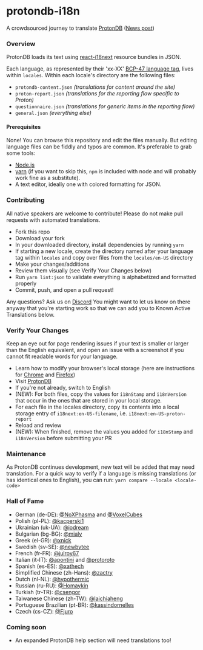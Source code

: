 # protondb-i18n

A crowdsourced journey to translate [ProtonDB](https://www.protondb.com) ([News post](https://www.protondb.com/news/protondb-spricht-nun-auch-deutsch))

### Overview

ProtonDB loads its text using [react-i18next](https://github.com/i18next/react-i18next) resource bundles in JSON.

Each language, as represented by their 'xx-XX' [BCP-47 language tag](https://developer.mozilla.org/en-US/docs/Web/JavaScript/Reference/Global_Objects/Intl), lives within `locales`. Within each locale's directory are the following files:

- `protondb-content.json` *(translations for content around the site)*
- `proton-report.json` *(translations for the reporting flow specific to Proton)*
- `questionnaire.json` *(translations for generic items in the reporting flow)*
- `general.json` *(everything else)*

#### Prerequisites

None! You can browse this repository and edit the files manually. But editing language files can be fiddly and typos are common. It's preferable to grab some tools:

- [Node.js](https://nodejs.org/en/)
- [yarn](https://yarnpkg.com/lang/en/) (if you want to skip this, `npm` is included with node and will probably work fine as a substitute).
- A text editor, ideally one with colored formatting for JSON.

### Contributing

All native speakers are welcome to contribute! Please do not make pull requests with automated translations.

- Fork this repo
- Download your fork
- In your downloaded directory, install dependencies by running `yarn`
- If starting a new locale, create the directory named after your language tag within `locales` and copy over files from the `locales/en-US` directory
- Make your changes/additions
- Review them visually (see Verify Your Changes below)
- Run `yarn lint:json` to validate everything is alphabetized and formatted properly
- Commit, push, and open a pull request!

Any questions? Ask us on [Discord](https://discord.gg/uuwK9EV) You might want to let us know on there anyway that you're starting work so that we can add you to Known Active Translations below.

### Verify Your Changes

Keep an eye out for page rendering issues if your text is smaller or larger than the English equivalent, and open an issue with a screenshot if you cannot fit readable words for your language.

- Learn how to modify your browser's local storage (here are instructions for [Chrome](https://developers.google.com/web/tools/chrome-devtools/storage/localstorage) and [Firefox](https://developer.mozilla.org/en-US/docs/Tools/Storage_Inspector))
- Visit [ProtonDB](https://www.protondb.com)
- If you're not already, switch to English
- (NEW): For both files, copy the values for `i18nStamp` and `i18nVersion` that occur in the ones that are stored in your local storage.
- For each file in the locales directory, copy its contents into a local storage entry of `i18next:en-US-filename`, i.e. `i18next:en-US-proton-report`
- Reload and review
- (NEW): When finished, remove the values you added for `i18nStamp` and `i18nVersion` before submitting your PR

### Maintenance

As ProtonDB continues development, new text will be added that may need translation. For a quick way to verify if a language is missing translations (or has identical ones to English), you can run: `yarn compare --locale <locale-code>`

### Hall of Fame

- German (de-DE): [@NoXPhasma](https://github.com/NoXPhasma) and [@VoxelCubes](https://github.com/VoxelCubes)
- Polish (pl-PL): [@kacperski1](https://github.com/kacperski1)
- Ukrainian (uk-UA): [@iodream](https://github.com/iodream)
- Bulgarian (bg-BG): [@mialy](https://github.com/mialy)
- Greek (el-GR): [@xnick](https://github.com/xnick)
- Swedish (sv-SE): [@newbytee](https://github.com/newbytee)
- French (fr-FR): [@julroy67](https://github.com/julroy67)
- Italian (it-IT): [@apontini](https://github.com/apontini) and [@protoroto](https://github.com/protoroto)
- Spanish (es-ES): [@xathech](https://github.com/xathech)
- Simplified Chinese (zh-Hans): [@zactry](https://github.com/zactry)
- Dutch (nl-NL): [@hypothermic](https://github.com/hypothermic)
- Russian (ru-RU): [@Homaykin](https://github.com/Homyakin)
- Turkish (tr-TR): [@csengor](https://github.com/csengor)
- Taiwanese Chinese (zh-TW): [@laichiaheng](https://github.com/laichiaheng)
- Portuguese Brazilian (pt-BR): [@kassindornelles](https://github.com/kassindornelles)
- Czech (cs-CZ): [@Fjuro](https://github.com/Fjuro)

### Coming soon

- An expanded ProtonDB help section will need translations too!

